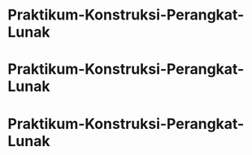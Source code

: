 # Praktikum-Konstruksi-Perangkat-Lunak
# Praktikum-Konstruksi-Perangkat-Lunak
# Praktikum-Konstruksi-Perangkat-Lunak
